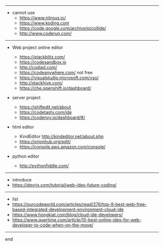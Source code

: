 
---

- cannot use
  - https://www.nitrous.io/
  - https://www.koding.com
  - https://code.google.com/archive/p/collide/
  - http://www.coderun.com/

---

- Web project online editor
  - https://stackblitz.com/
  - https://codesandbox.io
  - http://codiad.com/
  - https://codeanywhere.com/ not free
  - https://visualstudio.microsoft.com/vso/
  - http://stackhive.com/
  - https://che.openshift.io/dashboard/

- server project  
  - https://shiftedit.net/about
  - https://codetasty.com/ide
  - https://codenvy.io/dashboard/#/

- html editor
  - KindEditor http://kindeditor.net/about.php
  - https://orionhub.org/edit/
  - https://console.aws.amazon.com/console/

- python editor
  - http://pythonfiddle.com/

---

- introduce
- https://devrix.com/tutorial/web-ides-future-coding/

---

- list
- https://ourcodeworld.com/articles/read/276/top-9-best-web-free-based-integrated-development-environment-cloud-ide
- https://www.hongkiat.com/blog/cloud-ide-developers/
- https://www.quertime.com/article/10-best-online-ides-for-web-developer-to-code-when-on-the-move/

---

end